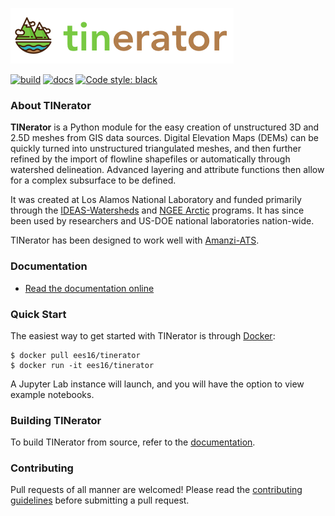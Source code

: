![logo](docs/assets/images/logo_horizontal.png)

[![build](https://github.com/daniellivingston/tinerator-core/actions/workflows/docker-image.yml/badge.svg)](https://github.com/daniellivingston/tinerator-core/actions/workflows/docker-image.yml) [![docs](https://github.com/daniellivingston/tinerator-core/actions/workflows/gh-pages.yml/badge.svg)](https://github.com/daniellivingston/tinerator-core/actions/workflows/gh-pages.yml) [![Code style: black](https://img.shields.io/badge/code%20style-black-000000.svg)](https://github.com/psf/black)

### About TINerator

**TINerator** is a Python module for the easy creation of unstructured 3D and 2.5D meshes from GIS data sources. Digital Elevation Maps (DEMs) can be quickly turned into unstructured triangulated meshes, and then further refined by the import of flowline shapefiles or automatically through watershed delineation. Advanced layering and attribute functions then allow for a complex subsurface to be defined.

It was created at Los Alamos National Laboratory and funded primarily through the [IDEAS-Watersheds](https://ideas-productivity.org/ideas-watersheds/) and [NGEE Arctic](https://ngee-arctic.ornl.gov) programs. It has since been used by researchers and US-DOE national laboratories nation-wide.

TINerator has been designed to work well with [Amanzi-ATS](https://amanzi.github.io).

### Documentation

- [Read the documentation online](https://daniellivingston.github.io/tinerator-core)

### Quick Start

The easiest way to get started with TINerator is through [Docker](https://www.docker.com/):

    $ docker pull ees16/tinerator
    $ docker run -it ees16/tinerator

A Jupyter Lab instance will launch, and you will have the option to view example notebooks.

### Building TINerator

To build TINerator from source, refer to the [documentation](#).

### Contributing

Pull requests of all manner are welcomed! Please read the [contributing guidelines](#) before submitting a pull request.